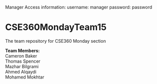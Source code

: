 Manager Access information:
username: manager
password: password


# CSE360MondayTeam15
The team repository for CSE360 Monday section

**Team Members:**  
Cameron Baker  
Thomas Spencer  
Mazhar Bilgrami  
Ahmed Alqaydi  
Mohamed Mokhtar
